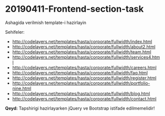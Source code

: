 # 20190411-Frontend-section-task

Ashagida verilmish template-i hazirlayin

Sehifeler:
- http://codelayers.net/templates/hasta/corporate/fullwidth/index.html
- http://codelayers.net/templates/hasta/corporate/fullwidth/about2.html
- http://codelayers.net/templates/hasta/corporate/fullwidth/team.html
- http://codelayers.net/templates/hasta/corporate/fullwidth/services4.html
- http://codelayers.net/templates/hasta/corporate/fullwidth/careers.html
- http://codelayers.net/templates/hasta/corporate/fullwidth/faq.html
- http://codelayers.net/templates/hasta/corporate/fullwidth/register.html
- http://codelayers.net/templates/hasta/corporate/fullwidth/portfolio-nine.html
- http://codelayers.net/templates/hasta/corporate/fullwidth/blog.html
- http://codelayers.net/templates/hasta/corporate/fullwidth/contact.html

**Qeyd:** Tapshirigi hazirlayarken jQuery ve Bootstrap istifade edilmemelidir!